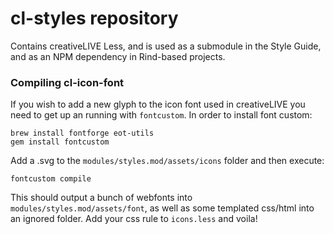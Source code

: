 cl-styles repository
=========

Contains creativeLIVE Less, and is used as a submodule in the Style Guide, and as an NPM dependency in Rind-based projects.



### Compiling cl-icon-font

If you wish to add a new glyph to the icon font used in creativeLIVE you need to get up an running with `fontcustom`. In order to install font custom:

````
brew install fontforge eot-utils
gem install fontcustom
````

Add a .svg to the `modules/styles.mod/assets/icons` folder and then execute:

````
fontcustom compile
````

This should output a bunch of webfonts into `modules/styles.mod/assets/font`, as well as some templated css/html into an ignored folder. Add your css rule to `icons.less` and voila! 
